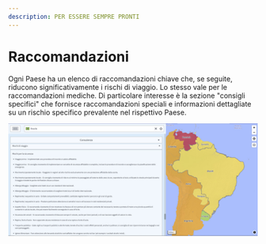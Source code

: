 ```yaml
---
description: PER ESSERE SEMPRE PRONTI
---
```


# Raccomandazioni

Ogni Paese ha un elenco di raccomandazioni chiave che, se seguite, riducono significativamente i rischi di viaggio. Lo stesso vale per le raccomandazioni mediche. Di particolare interesse è la sezione "consigli specifici" che fornisce raccomandazioni speciali e informazioni dettagliate su un rischio specifico prevalente nel rispettivo Paese.

![VISUALIZZAZIONE RACCOMANDAZIONI](../.gitbook/assets/p44-img02_axa%20%282%29.jpg)



